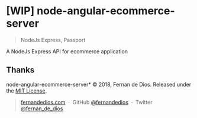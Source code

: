 [WIP] node-angular-ecommerce-server
=========

> NodeJs Express, Passport

A NodeJs Express API for ecommerce application


Thanks
------

node-angular-ecommerce-server* © 2018, Fernan de Dios. Released under the [MIT License].<br>

> [fernandedios.com](http://fernandedios.com) &nbsp;&middot;&nbsp;
> GitHub [@fernandedios](https://github.com/fernandedios) &nbsp;&middot;&nbsp;
> Twitter [@fernan_de_dios](https://twitter.com/fernan_de_dios)

[MIT License]: http://mit-license.org/

